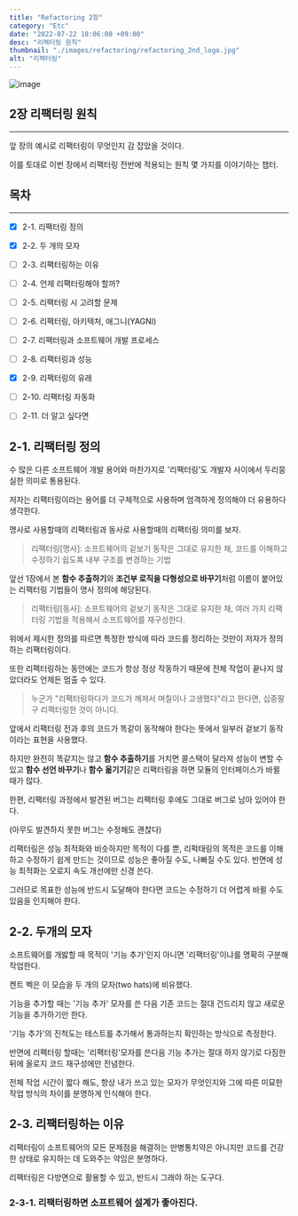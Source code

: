 ```yaml
---
title: "Refactoring 2장"
category: "Etc"
date: "2022-07-22 18:06:00 +09:00"
desc: "리팩터링 원칙"
thumbnail: "./images/refactoring/refactoring_2nd_logo.jpg"
alt: "리팩터링"
---
```


![image](https://user-images.githubusercontent.com/85836879/180409395-6bf40c1f-b1f6-422d-8c1f-b0387b48b886.png)

## 2장 리팩터링 원칙

---

앞 장의 예시로 리팩터링이 무엇인지 감 잡았을 것이다.

이를 토대로 이번 장에서 리팩터링 전반에 적용되는 원칙 몇 가지를 이야기하는 챕터.

## 목차

---

-   [x]  2-1. 리팩터링 정의

-   [x]  2-2. 두 개의 모자

-   [ ]  2-3. 리팩터링하는 이유

-   [ ]  2-4. 언제 리팩터링해야 할까?

-   [ ]  2-5. 리팩터링 시 고려할 문제

-   [ ]  2-6. 리팩터링, 아키텍처, 애그니(YAGNI)

-   [ ]  2-7. 리팩터링과 소프트웨어 개발 프로세스

-   [ ]  2-8. 리팩터링과 성능

-   [x]  2-9. 리팩터링의 유래

-   [ ]  2-10. 리팩터링 자동화

-   [ ]  2-11. 더 알고 싶다면

## 2-1. 리팩터링 정의
수 많은 다른 소프트웨어 개발 용어와 마찬가지로 '리팩터링'도 개발자 사이에서 두리뭉실한 의미로 통용된다.

저자는 리팩터링이라는 용어를 더 구체적으로 사용하며 엄격하게 정의해야 더 유용하다 생각한다.

명사로 사용할때의 리팩터링과 동사로 사용할때의 리팩터링 의미를 보자.

> 리팩터링[명사]: 소프트웨어의 겉보기 동작은 그대로 유지한 채, 코드를 이해하고 수정하기 쉽도록 내부 구조를 변경하는 기법

앞선 1장에서 본 **함수 추출하기**와 **조건부 로직을 다형성으로 바꾸기**처럼 이름이 붙어있는 리팩터링 기법들이 명사 정의에 해당된다.

> 리팩터링[동사]: 소프트웨어의 겉보기 동작은 그대로 유지한 채, 여러 가지 리팩터링 기법을 적용해서 소프트웨어를 재구성한다.

위에서 제시한 정의를 따르면 특정한 방식에 따라 코드를 정리하는 것만이 저자가 정의하는 리팩터링이다.

또한 리팩터링하는 동안에는 코드가 항상 정상 작동하기 때문에 전체 작업이 끝나지 않았더라도 언제든 멈출 수 있다.

> 누군가 "리팩터링하다가 코드가 깨져서 며칠이나 고생했다"라고 한다면, 십중팔구 리팩터링한 것이 아니다.

앞에서 리팩터링 전과 후의 코드가 똑같이 동작해야 한다는 뜻에서 일부러 겉보기 동작이라는 표현을 사용했다.

하지만 완전히 똑같지는 않고 **함수 추출하기**를 거치면 콜스택이 달라져 성능이 변할 수 있고 **함수 선언 바꾸기**나 **함수 옮기기**같은 리팩터링을 하면 모듈의 인터페이스가 바뀔 때가 많다.

한편, 리팩터링 과정에서 발견된 버그는 리팩터링 후에도 그대로 버그로 남아 있어야 한다.

(아무도 발견하지 못한 버그는 수정해도 괜찮다)

리팩터링은 성능 최적화와 비슷하지만 목적이 다를 뿐, 리퍽태링의 목적은 코드를 이해하고 수정하기 쉽게 만드는 것이므로 성능은 좋아질 수도, 나빠질 수도 있다. 반면에 성능 최적화는 오로지 속도 개선에만 신경 쓴다.

그러므로 목표한 성능에 반드시 도달해야 한다면 코드는 수정하기 더 어렵게 바뀔 수도 있음을 인지해야 한다.

## 2-2. 두개의 모자
소프트웨어를 개밣할 때 목적이 '기능 추가'인지 아니면 '리팩터링'이냐를 명확히 구분해 작업한다.

켄트 벡은 이 모습을 두 개의 모자(two hats)에 비유했다.

기능을 추가할 때는 '기능 추가' 모자를 쓴 다음 기존 코드는 절대 건드리지 않고 새로운 기능을 추가하기만 한다.

'기능 추가'의 진척도는 테스트를 추가해서 통과하는지 확인하는 방식으로 측정한다.

반면에 리펙터링 할때는 '리팩터링'모자를 쓴다음 기능 추가는 절대 하지 않기로 다짐한 뒤에 올로지 코드 재구성에만 전념한다.

전체 작업 시간이 짧다 해도, 항상 내가 쓰고 있는 모자가 무엇인지와 그에 따른 미묘한 작업 방식의 차이를 분명하게 인식해야 한다.

## 2-3. 리팩터링하는 이유
리팩터링이 소프트웨어의 모든 문제점을 해결하는 만병통치약은 아니지만 코드를 건강한 상태로 유지하는 데 도와주는 약임은 분명하다.

리팩터링은 다방면으로 활용할 수 있고, 반드시 그래야 하는 도구다.

### 2-3-1. 리팩터링하면 소프트웨어 설계가 좋아진다.


